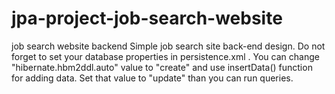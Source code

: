 # jpa-project-job-search-website
 job search website backend
Simple job search site back-end design.
Do not forget to set your database properties in persistence.xml . 
You can change "hibernate.hbm2ddl.auto" value to "create" and use insertData() function for adding data.
Set that value to "update" than you can run queries. 
